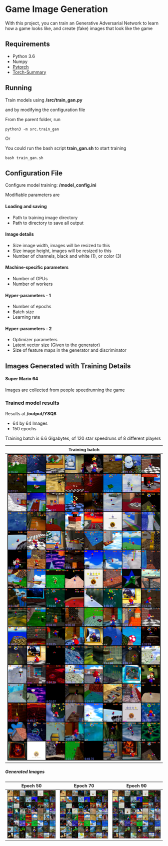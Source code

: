 # Game Image Generation
With this project, you can train an Generative Adversarial Network to learn how a game looks like, and create (fake) images that look like the game

## Requirements
- Python 3.6
- Numpy
- [Pytorch](https://github.com/pytorch/pytorch)
- [Torch-Summary](https://github.com/TylerYep/torch-summary)

## Running

Train models using **/src/train_gan.py**

and by modifying the configuration file

From the parent folder, run
```
python3 -m src.train_gan
```

Or

You could run the bash script **train_gan.sh** to start training
```
bash train_gan.sh
```

## Configuration File

Configure model training: **/model_config.ini**

Modifiable parameters are

#### Loading and saving
- Path to training image directory
- Path to directory to save all output

#### Image details

- Size image width, images will be resized to this
- Size image height, images will be resized to this
- Number of channels, black and white (1), or color (3)

#### Machine-specific parameters

- Number of GPUs
- Number of workers

#### Hyper-parameters - 1

- Number of epochs
- Batch size
- Learning rate

#### Hyper-parameters - 2

- Optimizer parameters
- Latent vector size (Given to the generator)
- Size of feature maps in the generator and discriminator

## Images Generated with Training Details


#### Super Mario 64

Images are collected from people speedrunning the game

### Trained model results

Results at **/output/Y8Q8**

- 64 by 64 Images
- 150 epochs


Training batch is 6.6 Gigabytes, of 120 star speedruns of 8 different players

| Training batch  |
|---|
| ![Image of a training batch](output/Y8Q8/images/training_batch.png)  |




##### Generated Images
| Epoch 50  | Epoch 70 | Epoch 90|
|---| ---| --- |
| ![Generated images at epoch 50](output/Y8Q8/images/fake_images_epoch_50.png)  | ![Generated images at epoch 70](output/Y8Q8/images/fake_images_epoch_70.png) | ![Generated images at epoch 90](output/Y8Q8/images/fake_images_epoch_90.png) |







